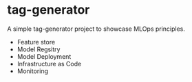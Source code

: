 # tag-generator

A simple tag-generator project to showcase MLOps principles.
- Feature store
- Model Regsitry
- Model Deployment
- Infrastructure as Code
- Monitoring